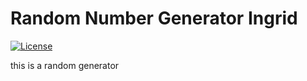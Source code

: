 # Random Number Generator Ingrid

[![License](https://img.shields.io/badge/license-MIT-green)](./LICENSE)

this is a random generator